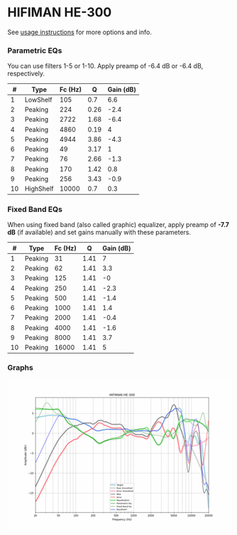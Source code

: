 # HIFIMAN HE-300
See [usage instructions](https://github.com/jaakkopasanen/AutoEq#usage) for more options and info.

### Parametric EQs
You can use filters 1-5 or 1-10. Apply preamp of -6.4 dB or -6.4 dB, respectively.

|   # | Type      |   Fc (Hz) |    Q |   Gain (dB) |
|-----|-----------|-----------|------|-------------|
|   1 | LowShelf  |       105 | 0.7  |         6.6 |
|   2 | Peaking   |       224 | 0.26 |        -2.4 |
|   3 | Peaking   |      2722 | 1.68 |        -6.4 |
|   4 | Peaking   |      4860 | 0.19 |         4   |
|   5 | Peaking   |      4944 | 3.86 |        -4.3 |
|   6 | Peaking   |        49 | 3.17 |         1   |
|   7 | Peaking   |        76 | 2.66 |        -1.3 |
|   8 | Peaking   |       170 | 1.42 |         0.8 |
|   9 | Peaking   |       256 | 3.43 |        -0.9 |
|  10 | HighShelf |     10000 | 0.7  |         0.3 |

### Fixed Band EQs
When using fixed band (also called graphic) equalizer, apply preamp of **-7.7 dB** (if available) and set gains manually with these parameters.

|   # | Type    |   Fc (Hz) |    Q |   Gain (dB) |
|-----|---------|-----------|------|-------------|
|   1 | Peaking |        31 | 1.41 |         7   |
|   2 | Peaking |        62 | 1.41 |         3.3 |
|   3 | Peaking |       125 | 1.41 |        -0   |
|   4 | Peaking |       250 | 1.41 |        -2.3 |
|   5 | Peaking |       500 | 1.41 |        -1.4 |
|   6 | Peaking |      1000 | 1.41 |         1.4 |
|   7 | Peaking |      2000 | 1.41 |        -0.4 |
|   8 | Peaking |      4000 | 1.41 |        -1.6 |
|   9 | Peaking |      8000 | 1.41 |         3.7 |
|  10 | Peaking |     16000 | 1.41 |         5   |

### Graphs
![](./HIFIMAN%20HE-300.png)
